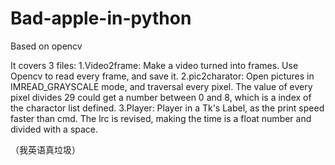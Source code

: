 # Bad-apple-in-python
Based on opencv

It covers 3 files:
1.Video2frame:
  Make a video turned into frames. Use Opencv to read every frame, and save it.
2.pic2charator:
  Open pictures in IMREAD_GRAYSCALE mode, and traversal every pixel. The value of every pixel divides 29 could get a number between 0 and 8, which is a index of the charactor list defined.
3.Player:
  Player in a Tk's Label, as the print speed faster than cmd. The lrc is revised, making the time is a float number and divided with a space.
  
（我英语真垃圾）
